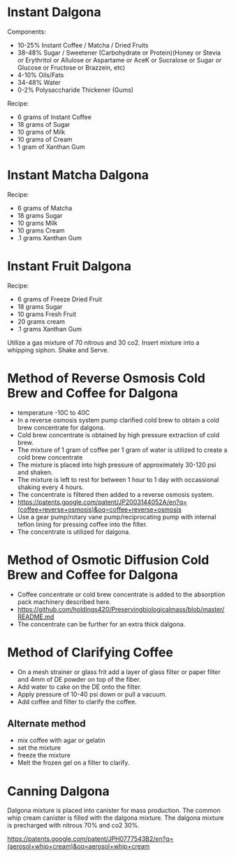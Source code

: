 # Instant Dalgona
Components:
- 10-25% Instant Coffee / Matcha / Dried Fruits
- 38-48% Sugar / Sweetener (Carbohydrate or Protein)(Honey or Stevia or Erythritol or Allulose or Aspartame or AceK or Sucralose or Sugar or Glucose or Fructose or Brazzein, etc)
- 4-10% Oils/Fats
- 34-48% Water
- 0-2% Polysaccharide Thickener (Gums)

Recipe:
- 6 grams of Instant Coffee
- 18 grams of Sugar
- 10 grams of Milk
- 10 grams of Cream
- 1 gram of Xanthan Gum


# Instant Matcha Dalgona

Recipe:
- 6 grams of Matcha
- 18 grams Sugar
- 10 grams Milk
- 10 grams Cream
- .1 grams Xanthan Gum

# Instant Fruit Dalgona

Recipe:
- 6 grams of Freeze Dried Fruit
- 18 grams Sugar
- 10 grams Fresh Fruit
- 20 grams cream
- .1 grams Xanthan Gum

Utilize a gas mixture of 70 nitrous and 30 co2.
Insert mixture into a whipping siphon.
Shake and Serve.

# Method of Reverse Osmosis Cold Brew and Coffee for Dalgona
- temperature -10C to 40C
- In a reverse osmosis system pump clarified cold brew to obtain a cold brew concentrate for dalgona.
- Cold brew concentrate is obtained by high pressure extraction of cold brew.
- The mixture of 1 gram of coffee per 1 gram of water is utilized to create a cold brew concentrate
- The mixture is placed into high pressure of approximately 30-120 psi and shaken.
- The mixture is left to rest for between 1 hour to 1 day with occassional shaking every 4 hours.
- The concentrate is filtered then added to a reverse osmosis system.
- https://patents.google.com/patent/JP2003144052A/en?q=(coffee+reverse+osmosis)&oq=coffee+reverse+osmosis
- Use a gear pump/rotary vane pump/reciprocating pump with internal teflon lining for pressing coffee into the filter.
- The concentrate is utilized for dalgona.
# Method of Osmotic Diffusion Cold Brew and Coffee for Dalgona
- Coffee concentrate or cold brew concentrate is added to the absorption pack machinery described here.
- https://github.com/holdings420/Preservingbiologicalmass/blob/master/README.md
- The concentrate can be further for an extra thick dalgona.

# Method of Clarifying Coffee

- On a mesh strainer or glass frit add a layer of glass filter or paper filter and 4mm of DE powder on top of the fiber.
- Add water to cake on the DE onto the filter.
- Apply pressure of 10-40 psi down or pull a vacuum.
- Add coffee and filter to clarify the coffee.
     
## Alternate method
- mix coffee with agar or gelatin
- set the mixture
- freeze the mixture
- Melt the frozen gel on a filter to clarify. 
# Canning Dalgona
Dalgona mixture is placed into canister for mass production. 
The common whip cream canister is filled with the dalgona mixture.
The dalgona mixture is precharged with nitrous 70% and co2 30%.

https://patents.google.com/patent/JPH0777543B2/en?q=(aerosol+whip+cream)&oq=aerosol+whip+cream



